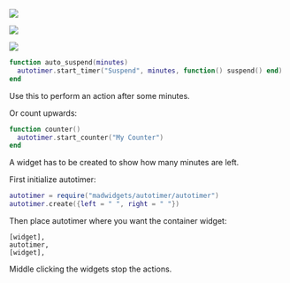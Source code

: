 ![](https://i.imgur.com/AfhYwS3.jpg)

![](https://i.imgur.com/tDSVpl4.jpg)

![](https://i.imgur.com/y8wtB0S.jpg)

```lua
function auto_suspend(minutes)
  autotimer.start_timer("Suspend", minutes, function() suspend() end)
end
```

Use this to perform an action after some minutes.

Or count upwards:

```lua
function counter()
  autotimer.start_counter("My Counter")
end
```

A widget has to be created to show how many minutes are left.

First initialize autotimer:

```lua
autotimer = require("madwidgets/autotimer/autotimer")
autotimer.create({left = " ", right = " "})
```

Then place autotimer where you want the container widget:

```
[widget],
autotimer,
[widget],
```

Middle clicking the widgets stop the actions.